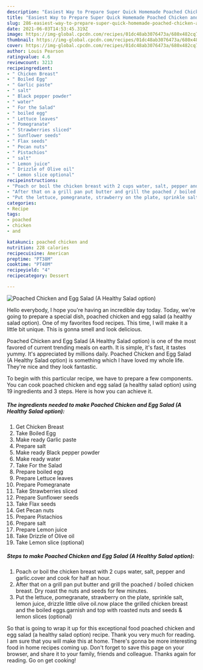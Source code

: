 ```yaml
---
description: "Easiest Way to Prepare Super Quick Homemade Poached Chicken and Egg Salad (A Healthy Salad option)"
title: "Easiest Way to Prepare Super Quick Homemade Poached Chicken and Egg Salad (A Healthy Salad option)"
slug: 286-easiest-way-to-prepare-super-quick-homemade-poached-chicken-and-egg-salad-a-healthy-salad-option
date: 2021-06-03T14:53:45.319Z
image: https://img-global.cpcdn.com/recipes/01dc48ab3076473a/680x482cq70/poached-chicken-and-egg-salad-a-healthy-salad-option-recipe-main-photo.jpg
thumbnail: https://img-global.cpcdn.com/recipes/01dc48ab3076473a/680x482cq70/poached-chicken-and-egg-salad-a-healthy-salad-option-recipe-main-photo.jpg
cover: https://img-global.cpcdn.com/recipes/01dc48ab3076473a/680x482cq70/poached-chicken-and-egg-salad-a-healthy-salad-option-recipe-main-photo.jpg
author: Louis Pearson
ratingvalue: 4.6
reviewcount: 3213
recipeingredient:
- " Chicken Breast"
- " Boiled Egg"
- " Garlic paste"
- " salt"
- " Black pepper powder"
- " water"
- " For the Salad"
- " boiled egg"
- " Lettuce leaves"
- " Pomegranate"
- " Strawberries sliced"
- " Sunflower seeds"
- " Flax seeds"
- " Pecan nuts"
- " Pistachios"
- " salt"
- " Lemon juice"
- " Drizzle of Olive oil"
- " Lemon slice optional"
recipeinstructions:
- "Poach or boil the chicken breast with 2 cups water, salt, pepper and garlic.cover and cook for half an hour."
- "After that on a grill pan put butter and grill the poached / boiled chicken breast. Dry roast the nuts and seeds for few minutes."
- "Put the lettuce, pomegranate, strawberry on the plate, sprinkle salt, lemon juice, drizzle little olive oil.now place the grilled chicken breast and the boiled eggs.garnish and top with roasted nuts and seeds &amp; lemon slices (optional)"
categories:
- Recipe
tags:
- poached
- chicken
- and

katakunci: poached chicken and 
nutrition: 228 calories
recipecuisine: American
preptime: "PT38M"
cooktime: "PT40M"
recipeyield: "4"
recipecategory: Dessert

---
```



![Poached Chicken and Egg Salad (A Healthy Salad option)](https://img-global.cpcdn.com/recipes/01dc48ab3076473a/680x482cq70/poached-chicken-and-egg-salad-a-healthy-salad-option-recipe-main-photo.jpg)

Hello everybody, I hope you're having an incredible day today. Today, we're going to prepare a special dish, poached chicken and egg salad (a healthy salad option). One of my favorites food recipes. This time, I will make it a little bit unique. This is gonna smell and look delicious.

Poached Chicken and Egg Salad (A Healthy Salad option) is one of the most favored of current trending meals on earth. It is simple, it's fast, it tastes yummy. It's appreciated by millions daily. Poached Chicken and Egg Salad (A Healthy Salad option) is something which I have loved my whole life. They're nice and they look fantastic.




To begin with this particular recipe, we have to prepare a few components. You can cook poached chicken and egg salad (a healthy salad option) using 19 ingredients and 3 steps. Here is how you can achieve it.

<!--inarticleads1-->

##### The ingredients needed to make Poached Chicken and Egg Salad (A Healthy Salad option):

1. Get  Chicken Breast
1. Take  Boiled Egg
1. Make ready  Garlic paste
1. Prepare  salt
1. Make ready  Black pepper powder
1. Make ready  water
1. Take  For the Salad
1. Prepare  boiled egg
1. Prepare  Lettuce leaves
1. Prepare  Pomegranate
1. Take  Strawberries sliced
1. Prepare  Sunflower seeds
1. Take  Flax seeds
1. Get  Pecan nuts
1. Prepare  Pistachios
1. Prepare  salt
1. Prepare  Lemon juice
1. Take  Drizzle of Olive oil
1. Take  Lemon slice (optional)




<!--inarticleads2-->

##### Steps to make Poached Chicken and Egg Salad (A Healthy Salad option):

1. Poach or boil the chicken breast with 2 cups water, salt, pepper and garlic.cover and cook for half an hour.
1. After that on a grill pan put butter and grill the poached / boiled chicken breast. Dry roast the nuts and seeds for few minutes.
1. Put the lettuce, pomegranate, strawberry on the plate, sprinkle salt, lemon juice, drizzle little olive oil.now place the grilled chicken breast and the boiled eggs.garnish and top with roasted nuts and seeds &amp; lemon slices (optional)




So that is going to wrap it up for this exceptional food poached chicken and egg salad (a healthy salad option) recipe. Thank you very much for reading. I am sure that you will make this at home. There's gonna be more interesting food in home recipes coming up. Don't forget to save this page on your browser, and share it to your family, friends and colleague. Thanks again for reading. Go on get cooking!
